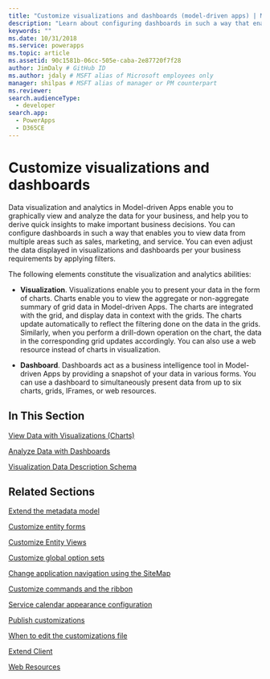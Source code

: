 ```yaml
---
title: "Customize visualizations and dashboards (model-driven apps) | Microsoft Docs" # Intent and product brand in a unique string of 43-59 chars including spaces"
description: "Learn about configuring dashboards in such a way that enables you to view data from multiple areas of Dynamics 365 such as sales, marketing, and service. You can even adjust the data displayed in visualizations and dashboards per your business requirements by applying filters." # 115-145 characters including spaces. This abstract displays in the search result."
keywords: ""
ms.date: 10/31/2018
ms.service: powerapps
ms.topic: article
ms.assetid: 90c1581b-06cc-505e-caba-2e87720f7f28
author: JimDaly # GitHub ID
ms.author: jdaly # MSFT alias of Microsoft employees only
manager: shilpas # MSFT alias of manager or PM counterpart
ms.reviewer: 
search.audienceType: 
  - developer
search.app: 
  - PowerApps
  - D365CE
---
```


# Customize visualizations and dashboards

<!-- https://docs.microsoft.com/dynamics365/customer-engagement/developer/customize-dev/customize-visualizations-dashboards -->

Data visualization and analytics in Model-driven Apps enable you to graphically view and analyze the data for your business, and help you to derive quick insights to make important business decisions. You can configure dashboards in such a way that enables you to view data from multiple areas such as sales, marketing, and service. You can even adjust the data displayed in visualizations and dashboards per your business requirements by applying filters.  
  
 The following elements constitute the visualization and analytics abilities:  
  
- **Visualization**. Visualizations enable you to present your data in the form of charts. Charts enable you to view the aggregate or non-aggregate summary of grid data in Model-driven Apps. The charts are integrated with the grid, and display data in context with the grids. The charts update automatically to reflect the filtering done on the data in the grids. Similarly, when you perform a drill-down operation on the chart, the data in the corresponding grid updates accordingly. You can also use a web resource instead of charts in visualization.  
  
- **Dashboard**. Dashboards act as a business intelligence tool in Model-driven Apps by providing a snapshot of your data in various forms. You can use a dashboard to simultaneously present data from up to six charts, grids, IFrames, or web resources.  
  
## In This Section  
 [View Data with Visualizations (Charts)](view-data-with-visualizations-charts.md)  
  
 [Analyze Data with Dashboards](analyze-data-with-dashboards.md)  
  
 [Visualization Data Description Schema](visualization-data-description-schema.md)  
  
## Related Sections  
 [Extend the metadata model](/dynamics365/customer-engagement/developer/org-service/use-organization-service-metadata)  <!-- TODO Need to update relevant powerapps repo link-->
  
 [Customize entity forms](customize-entity-forms.md)  
  
 [Customize Entity Views](customize-entity-views.md)  
  
 [Customize global option sets](/dynamics365/customer-engagement/developer/org-service/customize-global-option-sets)  <!-- TODO Need to update relevant powerapps repo link-->
  
 [Change application navigation using the SiteMap](/dynamics365/customer-engagement/developer/customize-dev/change-application-navigation-using-sitemap)  <!-- TODO Need to update relevant powerapps repo link-->
  
 [Customize commands and the ribbon](customize-commands-ribbon.md)  
  
 [Service calendar appearance configuration](/dynamics365/customer-engagement/developer/customize-dev/service-calendar-appearance-configuration)  <!-- TODO Need to update relevant powerapps repo link-->
  
 [Publish customizations](publish-customizations.md)  
  
 [When to edit the customizations file](when-edit-customization-file.md)  
  
 [Extend Client](/dynamics365/customer-engagement/developer/extend-client)  <!-- TODO Need to update relevant powerapps repo link-->
  
 [Web Resources](web-resources.md)
